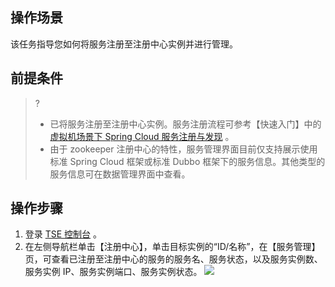 ## 操作场景
该任务指导您如何将服务注册至注册中心实例并进行管理。
## 前提条件

> ?
> - 已将服务注册至注册中心实例。服务注册流程可参考【快速入门】中的 [虚拟机场景下 Spring Cloud 服务注册与发现](https://cloud.tencent.com/document/product/1364/56506) 。
> - 由于 zookeeper 注册中心的特性，服务管理界面目前仅支持展示使用标准 Spring Cloud 框架或标准 Dubbo 框架下的服务信息。其他类型的服务信息可在数据管理界面中查看。

## 操作步骤
1. 登录 [TSE 控制台](https://console.cloud.tencent.com/tse) 。
2. 在左侧导航栏单击【注册中心】，单击目标实例的“ID/名称”，在【服务管理】页，可查看已注册至注册中心的服务的服务名、服务状态，以及服务实例数、服务实例 IP、服务实例端口、服务实例状态。
![](https://main.qcloudimg.com/raw/c343e8f00ef52604e0778a631456e25a.png)
